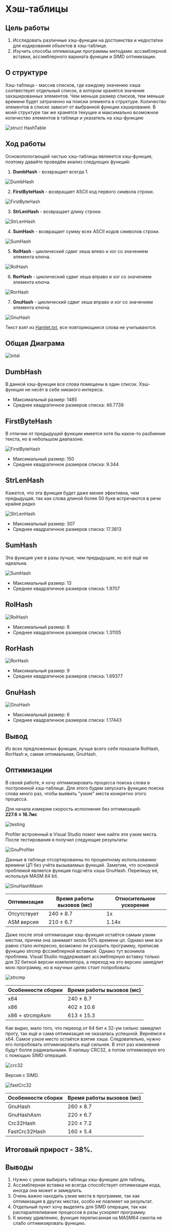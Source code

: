 # Хэш-таблицы


## Цель работы
1. Исследовать различные хэш-функции на достоинства и недостатки для кодирования объектов в хэш-таблице.
2. Изучить способы оптимизации программы методами: ассэмблерной вставки, ассэмблерного варината функции и SIMD оптимизации.

## О структуре
Хэш-таблица - массив списков, где каждому значению хэша соотвествует отдельный список, в котором хранятся значения захэшированных элементов. Чем меньше размер списков, тем меньше времени будет затраченно на поиски элемента в структуре. Количество элементов в списке зависит от выбранной функции хэширования.
В моей структуре так же хранятся текущее и максимально возможное количество элементов в таблице и указатель на хэш-функцию

![struct HashTable](source/HashtTable.jpg)

## Ход работы 
Основопологающей частью хэш-таблицы являеется хэш-функция, поэтому давайте проведём анализ следующих функций:
1. **DumbHash** - возвращает всегда 1.

![DumbHash](source/DumbHash.jpg)

2. **FirstByteHash** - возвращает ASCII код первого символа строки.

![FirstByteHash](source/FirstByteHash.jpg)

3. **StrLenHash** - возвращает длину строки.

![StrLenHash](source/StrLenHash.jpg)

4. **SumHash** - возвращает сумму всех ASCII кодов символов строки.

![SumHash](source/SumHash.jpg)

5. **RolHash** - циклический сдвиг хеша влево и xor со значением элемента ключа.

![RolHash](source/RolHash.jpg)

6. **RorHash** - циклический сдвиг хеша вправо и xor со значением элемента 
ключа.

![RorHash](source/RorHash.jpg)

7. **GnuHash** - циклический сдвиг хеша вправо и xor со значением элемента ключа.

![GnuHash](source/GnuHash.jpg)

Текст взят из [Hamlet.txt](in/input.txt), все повторяющиеся слова не учитываются.

## Общая Диаграма

![total](diagrams/Total.jpg)

## DumbHash
В данной хэш-функции все слова помещены в один список. Хэш-функция не несёт в себе никакого интереса.
- Максимальный размер: 1485
- Среднее квадратичное размеров списка: 46.7739
## FirstByteHash
В отличии от предыдущей функции имеется хотя бы какое-то разбиение текста, но в 
небольшом диапазоне.

![FirstByteHash](diagrams/firstByte.jpg)

- Максимальный размер: 150
- Среднее квадратичное размеров списка: 9.344


## StrLenHash
Кажется, что эта функция будет даже менее эфективна, чем предыдущая, так как слова длиной более 50 букв встречаются в речи крайне редко

![StrLenHash](diagrams/LengthHash.jpg)

- Максимальный размер: 307
- Среднее квадратичное размеров списка: 17.3813

## SumHash

Эта функция уже в разы лучше, чем предыдущие, но всё ещё не идеальна.

![SumHash](diagrams/SumHash.jpg)

- Максимальный размер: 13
- Среднее квадратичное размеров списка: 1.9707

## RolHash

![RolHash](diagrams/RolHash.jpg)

- Максимальный размер: 8
- Среднее квадратичное размеров списка: 1.31105

## RorHash

![RorHash](diagrams/RorHash.jpg)

- Максимальный размер: 9
- Среднее квадратичное размеров списка: 1.69377

## GnuHash

![GnuHash](diagrams/GnuHash.jpg)

- Максимальный размер: 6
- Среднее квадратичное размеров списка: 1.17443

## Вывод

Из всех предложенных функции, лучше всего себя показали RolHash, RorHash и, самая оптимальная, GnuHash.

## Оптимизации

В своей работе, я хочу оптимизировать процесса поиска слова в построенной хэш-таблице. Для этого будем запускать функцию поиска слова много раз, чтобы 
выявить "узкие" места конкретно этого процесса.

Для начала измерим скорость исполнения без оптимизаций:  
**227.6 ± 16.7мс**


![testing](source/testing.jpg)

Profiler встроенный в Visual Studio помог мне найти эти узкие места.
После тестирования я получил следующие результаты:

![GnuProfiler](source/GnuHashProfiler.jpg)

Данные в таблице отсортированны по процентному использованию времени ЦП без учёта вызываемых функций.
Заметим, что основной проблемой является функция подсчёта хэша GnuHash. Перепишу её, используя MASM 64 bit.

![GnuHashMasm](source/GnuHashMasm.png)

|  Оптимизация | Время работы вызовов (мс) | Относительное ускорение |
|---|---|---|
| Отсутствует | 240 ± 8.7 | 1x |
| ASM версия | 210 ± 6.7 | 1.14x |

Даже после этой оптимизации хэш-функция остаётся самым узким местом, причем она занимает около 50% времени цп.
Однако мне все равно стало интересно, возможно ли ускорить программу, преписав функцию strcmp фссэмблерной вставкой. Однако тут возникла проблема. Visual Studio поддерживает ассэмблерную вставку только для 32 битной версии компилятора, а переход на это версию замедлит мою программу, но в научных целях стоит попробовать:

![strcmp](source/strcmpASM.png)

|  Особенности сборки | Время работы вызовов (мс) |
|---|---|
| x64 | 240 ± 8.7 |
| x86 | 402 ± 10.6 |
| x86 + strcmpAsm|  613 ± 15.3 |

Как видно, мало того, что переход от 64 бит к 32-ум сильно замедлил прогу, так ещё и сама оптимизация не оказалась успешной.
Вернёмся к x64.
Самое узкое место остаётся взятие хэша. Следовательно, нужно его попробовать оптимизировать ещё сильнее. В этот раз изменения будут болле радикальными. Я напишу CRC32, а потом оптимизирую его с помощью SIMD операций.

![crc32](source/crc32.png)

Версия с SIMD.

![fastCrc32](source/fastcrc32.png)

|  Особенности сборки | Время работы вызовов (мс) |
|---|---|
| GnuHash | 260 ± 8.7 |
| GnuHashAsm | 220 ± 6.7 |
| Crc32Hash | 220 ± 7.2 |
| FastCrc32Hash| 160 ± 5.4 |

## **Итоговый прирост - 38%.**

## Выводы

1. Нужно с умом выбирать таблицы хэш-функцию для таблиц.
2. Ассэмблерная вставка не всегда способствует оптимизации кода, иногда она может и замедлить.
3. Очень важно находить узкие места в программе, так как оптимизация в других местах, особо не повлияет на результат.
4. Отдельный пункт хочу выделять для SIMD операции, так как распараллеливание процессов в разы ускоряет программу.
5. К моему удивлению, функция переписанная на MASM64 смогла не слабо оптимизировать функцию. 
